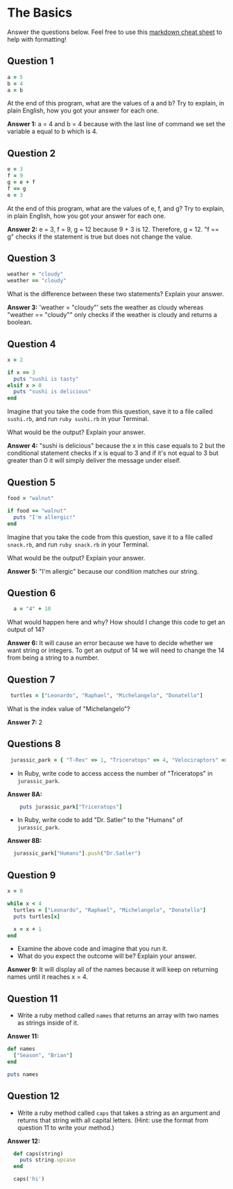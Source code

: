 # The Basics

Answer the questions below. Feel free to use this [markdown cheat sheet](https://guides.github.com/pdfs/markdown-cheatsheet-online.pdf) to help with formatting!

## Question 1

```ruby
a = 5
b = 4
a = b
```

At the end of this program, what are the values of a and b? Try to explain, in plain English, how you got your answer for each one.

**Answer 1:**
a = 4 and b = 4 because with the last line of command we set the variable a equal to b which is 4.

## Question 2

```ruby
e = 3
f = 9
g = e + f
f == g
e = 3
```

At the end of this program, what are the values of e, f, and g? Try to explain, in plain English, how you got your answer for each one.

**Answer 2:**
e = 3, f = 9, g = 12 because 9 + 3 is 12. Therefore, g = 12. "f == g" checks if the statement is true but does not change the value.


## Question 3

```ruby
weather = "cloudy"
weather == "cloudy"
```

What is the difference between these two statements? Explain your answer.

**Answer 3:**
'weather = "cloudy"' sets the weather as cloudy whereas "weather == "cloudy"" only checks if the weather is cloudy and returns a boolean.

## Question 4

```ruby
x = 2

if x == 3
  puts "sushi is tasty"
elsif x > 0
  puts "sushi is delicious"
end
```

Imagine that you take the code from this question, save it to a file called `sushi.rb`, and run `ruby sushi.rb` in your Terminal.

What would be the output? Explain your answer.

**Answer 4:**
"sushi is delicious" because the x in this case equals to 2 but the conditional statement checks if x is equal to 3 and if it's not equal to 3 but greater than 0 it will simply deliver the message under elseif.



## Question 5

```ruby
food = "walnut"

if food == "walnut"
  puts "I'm allergic!"
end
```

Imagine that you take the code from this question, save it to a file called `snack.rb`, and run `ruby snack.rb` in your Terminal.

What would be the output? Explain your answer.

**Answer 5:**
"I'm allergic" because our condition matches our string. 

## Question 6

```ruby
  a = "4" + 10
```

What would happen here and why? How should I change this code to get an output of 14?

**Answer 6:**
It will cause an error because we have to decide whether we want string or integers. To get an output of 14 we will need to change the 14 from being a string to a number.

## Question 7

```ruby
 turtles = ["Leonardo", "Raphael", "Michelangelo", "Donatello"]
```

What is the index value of "Michelangelo"?

**Answer 7:**
2 

## Questions 8

```ruby
 jurassic_park = { "T-Rex" => 1, "Triceratops" => 4, "Velociraptors" => 6, "Humans" => ["Dr. Malcolm", "Dr. Grant"] }
```

* In Ruby, write code to access access the number of "Triceratops" in `jurassic_park`.

**Answer 8A:**
```ruby
	puts jurassic_park["Triceratops"]
```

* In Ruby, write code to add "Dr. Satler" to the "Humans" of `jurassic_park`.

**Answer 8B:**
```ruby
  jurassic_park["Humans"].push("Dr.Satler")
```

## Question 9

```ruby
x = 0

while x < 4
  turtles = ["Leonardo", "Raphael", "Michelangelo", "Donatello"]
  puts turtles[x]

  x = x + 1
end
```

* Examine the above code and imagine that you run it.
* What do you expect the outcome will be? Explain your answer.

**Asnwer 9:**
It will display all of the names because it will keep on returning names until it reaches x = 4.

## Question 11

* Write a ruby method called `names` that returns an array with two names as strings inside of it.

**Answer 11:**
```ruby
def names
  ["Season", "Brian"]
end

puts names
```

## Question 12

* Write a ruby method called `caps` that takes a string as an argument and returns that string with all capital letters. (Hint: use the format from question 11 to write your method.)

**Answer 12:**
```ruby
  def caps(string)
    puts string.upcase
  end

  caps('hi')





```
